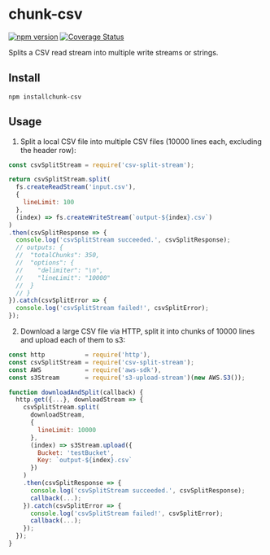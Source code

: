# chunk-csv

[![npm version](https://badge.fury.io/js/csv-split-stream.svg)](https://badge.fury.io/js/csv-split-stream)
[![Coverage Status](https://coveralls.io/repos/github/AlexanderMS/csv-split-stream/badge.svg?branch=master)](https://coveralls.io/github/AlexanderMS/csv-split-stream?branch=master)

Splits a CSV read stream into multiple write streams or strings.

## Install

`npm installchunk-csv`

## Usage

1. Split a local CSV file into multiple CSV files (10000 lines each, excluding the header row):

  ```javascript
  const csvSplitStream = require('csv-split-stream');

  return csvSplitStream.split(
    fs.createReadStream('input.csv'),
    {
      lineLimit: 100
    },
    (index) => fs.createWriteStream(`output-${index}.csv`)
  )
  .then(csvSplitResponse => {
    console.log('csvSplitStream succeeded.', csvSplitResponse);
    // outputs: {
    //  "totalChunks": 350,
    //  "options": {
    //    "delimiter": "\n",
    //    "lineLimit": "10000"
    //  }
    // }
  }).catch(csvSplitError => {
    console.log('csvSplitStream failed!', csvSplitError);
  });

  ```

2. Download a large CSV file via HTTP, split it into chunks of 10000 lines and upload each of them to s3:

  ```javascript
  const http           = require('http'),
  const csvSplitStream = require('csv-split-stream');
  const AWS            = require('aws-sdk'),
  const s3Stream       = require('s3-upload-stream')(new AWS.S3());

  function downloadAndSplit(callback) {
    http.get({...}, downloadStream => {
      csvSplitStream.split(
        downloadStream,
        {
          lineLimit: 10000
        },
        (index) => s3Stream.upload({
          Bucket: 'testBucket',
          Key: `output-${index}.csv`
        })
      )
      .then(csvSplitResponse => {
        console.log('csvSplitStream succeeded.', csvSplitResponse);
        callback(...);
      }).catch(csvSplitError => {
        console.log('csvSplitStream failed!', csvSplitError);
        callback(...);
      });
    });    
  }
  ```
